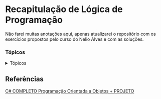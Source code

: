 # Recapitulação de Lógica de Programação

Não farei muitas anotações aqui, apenas atualizarei o repositório com os exercícios propostos pelo curso do Nelio Alves e com as soluções.

### Tópicos

<details>
    <summary>Tópicos</summary>
  
### ✔ [Estrutura Sequencial](https://github.com/lucasbrtz/CSharp-Notebook/tree/main/Recapitula%C3%A7%C3%A3o%20de%20L%C3%B3gica%20de%20Programa%C3%A7%C3%A3o/Estrutura%20Sequencial)
- [Enunciados](https://github.com/lucasbrtz/CSharp-Notebook/blob/main/Recapitula%C3%A7%C3%A3o%20de%20L%C3%B3gica%20de%20Programa%C3%A7%C3%A3o/Estrutura%20Sequencial/readme.md) 
- [Exercício 1](https://github.com/lucasbrtz/CSharp-Notebook/blob/main/Recapitula%C3%A7%C3%A3o%20de%20L%C3%B3gica%20de%20Programa%C3%A7%C3%A3o/Estrutura%20Sequencial/Exerc%C3%ADcio%201/Program.cs)
- [Exercício 2](https://github.com/lucasbrtz/CSharp-Notebook/blob/main/Recapitula%C3%A7%C3%A3o%20de%20L%C3%B3gica%20de%20Programa%C3%A7%C3%A3o/Estrutura%20Sequencial/Exerc%C3%ADcio%202/Program.cs)
- [Exercício 3](https://github.com/lucasbrtz/CSharp-Notebook/blob/main/Recapitula%C3%A7%C3%A3o%20de%20L%C3%B3gica%20de%20Programa%C3%A7%C3%A3o/Estrutura%20Sequencial/Exerc%C3%ADcio%203/Program.cs)
- [Exercício 4](https://github.com/lucasbrtz/CSharp-Notebook/blob/main/Recapitula%C3%A7%C3%A3o%20de%20L%C3%B3gica%20de%20Programa%C3%A7%C3%A3o/Estrutura%20Sequencial/Exerc%C3%ADcio%204/Program.cs)
- [Exercício 5](https://github.com/lucasbrtz/CSharp-Notebook/blob/main/Recapitula%C3%A7%C3%A3o%20de%20L%C3%B3gica%20de%20Programa%C3%A7%C3%A3o/Estrutura%20Sequencial/Exerc%C3%ADcio%205/Program.cs)
- [Exercício 6](https://github.com/lucasbrtz/CSharp-Notebook/blob/main/Recapitula%C3%A7%C3%A3o%20de%20L%C3%B3gica%20de%20Programa%C3%A7%C3%A3o/Estrutura%20Sequencial/Exerc%C3%ADcio%206/Program.cs)

### ✔ [Estrutura Condicional](https://github.com/lucasbrtz/CSharp-Notebook/tree/main/Recapitula%C3%A7%C3%A3o%20de%20L%C3%B3gica%20de%20Programa%C3%A7%C3%A3o/Estrutura%20Condicional)
- [Enunciados](https://github.com/lucasbrtz/CSharp-Notebook/blob/main/Recapitula%C3%A7%C3%A3o%20de%20L%C3%B3gica%20de%20Programa%C3%A7%C3%A3o/Estrutura%20Condicional/readme.md) 
- [Exercício 1](https://github.com/lucasbrtz/CSharp-Notebook/blob/main/Recapitula%C3%A7%C3%A3o%20de%20L%C3%B3gica%20de%20Programa%C3%A7%C3%A3o/Estrutura%20Condicional/Exerc%C3%ADcio%201/Program.cs)
- [Exercício 2](https://github.com/lucasbrtz/CSharp-Notebook/blob/main/Recapitula%C3%A7%C3%A3o%20de%20L%C3%B3gica%20de%20Programa%C3%A7%C3%A3o/Estrutura%20Condicional/Exerc%C3%ADcio%202/Program.cs)
- [Exercício 3](https://github.com/lucasbrtz/CSharp-Notebook/blob/main/Recapitula%C3%A7%C3%A3o%20de%20L%C3%B3gica%20de%20Programa%C3%A7%C3%A3o/Estrutura%20Condicional/Exerc%C3%ADcio%203/Program.cs)
- [Exercício 4](https://github.com/lucasbrtz/CSharp-Notebook/blob/main/Recapitula%C3%A7%C3%A3o%20de%20L%C3%B3gica%20de%20Programa%C3%A7%C3%A3o/Estrutura%20Condicional/Exerc%C3%ADcio%204/Program.cs)
- [Exercício 5](https://github.com/lucasbrtz/CSharp-Notebook/blob/main/Recapitula%C3%A7%C3%A3o%20de%20L%C3%B3gica%20de%20Programa%C3%A7%C3%A3o/Estrutura%20Condicional/Exerc%C3%ADcio%205/Program.cs)
- [Exercício 6](https://github.com/lucasbrtz/CSharp-Notebook/blob/main/Recapitula%C3%A7%C3%A3o%20de%20L%C3%B3gica%20de%20Programa%C3%A7%C3%A3o/Estrutura%20Condicional/Exerc%C3%ADcio%206/Program.cs)
- [Exercício 7](https://github.com/lucasbrtz/CSharp-Notebook/blob/main/Recapitula%C3%A7%C3%A3o%20de%20L%C3%B3gica%20de%20Programa%C3%A7%C3%A3o/Estrutura%20Condicional/Exerc%C3%ADcio%207/Program.cs)
- [Exercício 8](https://github.com/lucasbrtz/CSharp-Notebook/blob/main/Recapitula%C3%A7%C3%A3o%20de%20L%C3%B3gica%20de%20Programa%C3%A7%C3%A3o/Estrutura%20Condicional/Exerc%C3%ADcio%208/Program.cs)

### ✔ [Estrutura While](https://github.com/lucasbrtz/CSharp-Notebook/tree/main/Recapitula%C3%A7%C3%A3o%20de%20L%C3%B3gica%20de%20Programa%C3%A7%C3%A3o/Estrutura%20While)
- [Enunciados](https://github.com/lucasbrtz/CSharp-Notebook/blob/main/Recapitula%C3%A7%C3%A3o%20de%20L%C3%B3gica%20de%20Programa%C3%A7%C3%A3o/Estrutura%20While/readme.md) 
- [Exercício 1](https://github.com/lucasbrtz/CSharp-Notebook/blob/main/Recapitula%C3%A7%C3%A3o%20de%20L%C3%B3gica%20de%20Programa%C3%A7%C3%A3o/Estrutura%20While/Exerc%C3%ADcio%201/Program.cs)
- [Exercício 2](https://github.com/lucasbrtz/CSharp-Notebook/blob/main/Recapitula%C3%A7%C3%A3o%20de%20L%C3%B3gica%20de%20Programa%C3%A7%C3%A3o/Estrutura%20While/Exerc%C3%ADcio%202/Program.cs)
- [Exercício 3](https://github.com/lucasbrtz/CSharp-Notebook/blob/main/Recapitula%C3%A7%C3%A3o%20de%20L%C3%B3gica%20de%20Programa%C3%A7%C3%A3o/Estrutura%20While/Exerc%C3%ADcio%203/Program.cs)

### ✔ [Estrutura For](https://github.com/lucasbrtz/CSharp-Notebook/tree/main/Recapitula%C3%A7%C3%A3o%20de%20L%C3%B3gica%20de%20Programa%C3%A7%C3%A3o/Estrutura%20For)
- [Enunciados](https://github.com/lucasbrtz/CSharp-Notebook/blob/main/Recapitula%C3%A7%C3%A3o%20de%20L%C3%B3gica%20de%20Programa%C3%A7%C3%A3o/Estrutura%20For/readme.md) 
- [Exercício 1]
- [Exercício 2]
- [Exercício 3]
- [Exercício 4]
- [Exercício 5]
- [Exercício 6]
  
</details>

## Referências

[C# COMPLETO Programação Orientada a Objetos + PROJETO](https://www.udemy.com/course/programacao-orientada-a-objetos-csharp/)
